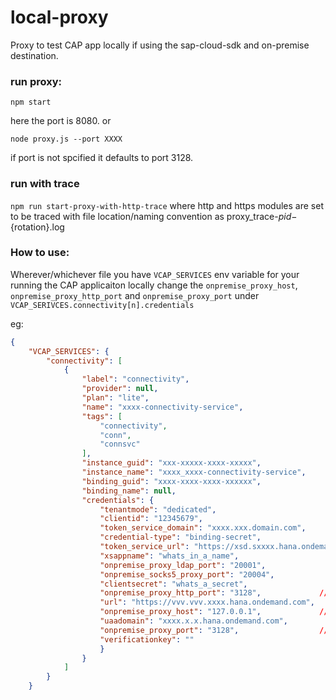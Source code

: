 # local-proxy
Proxy to test CAP app locally if using the sap-cloud-sdk and on-premise destination.


### run proxy:
`npm start`

here the port is 8080.
or

`node proxy.js --port XXXX`

if port is not spcified it defaults to port 3128.

### run with trace

`npm run start-proxy-with-http-trace`
where http and https modules are set to be traced with file location/naming convention as proxy_trace-${pid}-${rotation}.log


### How to use:

Wherever/whichever file you have `VCAP_SERVICES` env variable for your running the CAP applicaiton locally change the `onpremise_proxy_host`, `onpremise_proxy_http_port` and `onpremise_proxy_port` under `VCAP_SERIVCES.connectivity[n].credentials`

eg:

``` json
{
	"VCAP_SERVICES": {
		"connectivity": [
			{
				"label": "connectivity",
				"provider": null,
				"plan": "lite",
				"name": "xxxx-connectivity-service",
				"tags": [
					"connectivity",
					"conn",
					"connsvc"
				],
				"instance_guid": "xxx-xxxxx-xxxx-xxxxx",
				"instance_name": "xxxx_xxxx-connectivity-service",
				"binding_guid": "xxxx-xxxx-xxxx-xxxxxx",
				"binding_name": null,
				"credentials": {
					"tenantmode": "dedicated",
					"clientid": "12345679",
					"token_service_domain": "xxxx.xxx.domain.com",
					"credential-type": "binding-secret",
					"token_service_url": "https://xsd.sxxxx.hana.ondemand.com",
					"xsappname": "whats_in_a_name",
					"onpremise_proxy_ldap_port": "20001",
					"onpremise_socks5_proxy_port": "20004",
					"clientsecret": "whats_a_secret",
					"onpremise_proxy_http_port": "3128",             // change this
					"url": "https://vvv.vvv.xxxx.hana.ondemand.com",
					"onpremise_proxy_host": "127.0.0.1",             // change this
					"uaadomain": "xxxx.x.x.hana.ondemand.com",
					"onpremise_proxy_port": "3128",                  // change this.
					"verificationkey": ""
					}
				}
			]
		}
	}
```


